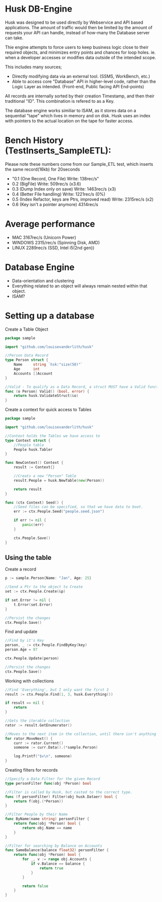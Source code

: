 # Husk DB-Engine
Husk was designed to be used directly by Webservice and API based applications.
The amount of traffic would then be limited by the amount of requests your API can handle, instead of how-many the Database server can take.

Thie engine attempts to force users to keep business logic close to their required objects, and minimizes entry points and chances for loop holes. ie. when a developer accesses or modifies data outside of the intended scope. 

This includes many sources; 
* Directly modifying data via an external tool. (SSMS, WorkBench, etc.)
* Able to access core "Database" API in higher-level code, rather than the Logic Layer as intended.  (Front-end, Public facing API End-points)

All records are internally sorted by their creation Timestamp, and then their traditional "ID".
This combination is refered to as a Key.

The database engine works similiar to ISAM, as it stores data on a sequential "tape" which lives in memory and on disk.
Husk uses an index with pointers to the actual location on the tape for faster access.

# Bench History (TestInserts_SampleETL):
Please note these numbers come from our Sample_ETL test, which inserts the same record(16kb) for 20seconds
* "0.1 (One Record, One File) Write: 138rec/s"
* 0.2 (BigFile) Write: 509rec/s (x3.6)
* 0.3 (Dump Index only on save) Write: 1463rec/s (x3)
* 0.4 (Better File handling) Write: 1221rec/s (0%)
* 0.5 (Index Refactor, keys are Ptrs, improved read) Write: 2315rec/s (x2)
* 0.6 (Key isn't a pointer anymore) 4314rec/s

# Average performance
* MAC 3167rec/s (Unicorn Power)
* WINDOWS 2315/rec/s (Spinning Disk, AMD)
* LINUX 2289rec/s (SSD, Intel i5(2nd gen))

# Database Engine
* Data-orientation and clustering
* Everything related to an object will always remain nested within that object. 
* ISAM?

# Setting up a database
Create a Table Object
```go 
package sample

import "github.com/louisevanderlith/husk"

//Person Data Record
type Person struct {
	Name     string `hsk:"size(50)"`
	Age      int
	Accounts []Account
}

//Valid - To qualify as a Data Record, a struct MUST have a Valid function
func (o Person) Valid() (bool, error) {
	return husk.ValidateStruct(&o)
}
```

Create a context for quick access to Tables
```go
package sample

import "github.com/louisevanderlith/husk"

//Context holds the Tables we have access to 
type Context struct {
	//People table 
	People husk.Tabler
}

func NewContext() Context {
	result := Context{}

	//Creats a new "Person" Table
	result.People = husk.NewTable(new(Person))

	return result
}

func (ctx Context) Seed() {
	//Seed files can be specified, so that we have data to boot.
	err := ctx.People.Seed("people.seed.json")

	if err != nil {
		panic(err)
	}

	ctx.People.Save()
}
```

## Using the table
Create a record
```go
p := sample.Person{Name: "Jan", Age: 25}

//Send a Ptr to the object to Create
set := ctx.People.Create(&p)

if set.Error != nil {
	t.Error(set.Error)
}

//Persist the changes
ctx.People.Save()
```

Find and update
```go
//Find by it's Key
person, _ := ctx.People.FindByKey(key)
person.Age = 87

ctx.People.Update(person)

//Persist the changes
ctx.People.Save()
```
Working with collections
```go
//Find 'Everything', but I only want the first 3
result := ctx.People.Find(1, 3, husk.Everything())

if result == nil {
	return
}

//Gets the iterable collection
rator := result.GetEnumerator()

//Moves to the next item in the collection, until there isn't anything else
for rator.MoveNext() {
	curr := rator.Current()
	someone := curr.Data().(*sample.Person)

	log.Printf("$v\n", someone)
}
```

Creating filters for records
```go
//Specify a Data Filter for the given Record
type personFilter func(obj *Person) bool

//Filter is called by Husk, but casted to the correct type.
func (f personFilter) Filter(obj husk.Dataer) bool {
	return f(obj.(*Person))
}

//Filter People by their Name
func ByName(name string) personFilter {
	return func(obj *Person) bool {
		return obj.Name == name
	}
}

//Filter for searching by Balance on Accounts
func SameBalance(balance float32) personFilter {
	return func(obj *Person) bool {
		for _, v := range obj.Accounts {
			if v.Balance == balance {
				return true
			}
		}

		return false
	}
}
```